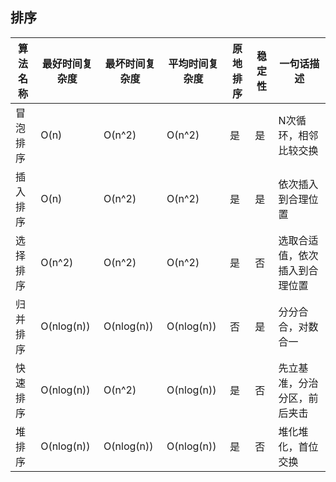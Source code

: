 ## 排序

| 算法名称 | 最好时间复杂度 | 最坏时间复杂度 | 平均时间复杂度 | 原地排序 | 稳定性 | 一句话描述 |
| -------| ------------- | ------------ | ----------- | ----- | --- | ----------|
| 冒泡排序 |     O(n)  |  O(n^2) | O(n^2) | 是 | 是 | N次循环，相邻比较交换 |
| 插入排序 |     O(n)  |  O(n^2) | O(n^2) | 是  | 是 | 依次插入到合理位置 |
| 选择排序 |     O(n^2)  |  O(n^2) | O(n^2) | 是  | 否 | 选取合适值，依次插入到合理位置 |
| 归并排序 |     O(nlog(n))  |  O(nlog(n)) | O(nlog(n)) | 否  | 是 | 分分合合，对数合一 |
| 快速排序 |     O(nlog(n))  |  O(n^2) | O(nlog(n)) | 是  | 否 | 先立基准，分治分区，前后夹击 |
| 堆排序 |     O(nlog(n))  |  O(nlog(n)) | O(nlog(n)) | 是  | 否 | 堆化堆化，首位交换 |
